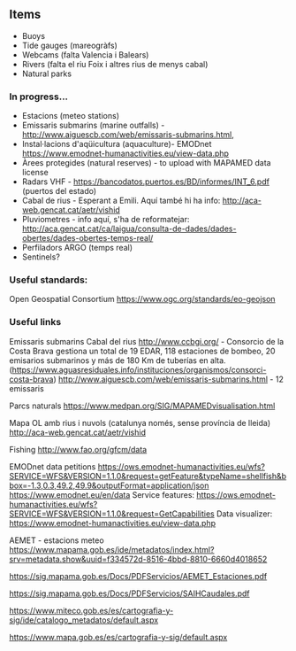 ## Items
- Buoys
- Tide gauges (mareogràfs)
- Webcams (falta Valencia i Balears)
- Rivers (falta el riu Foix i altres rius de menys cabal)
- Natural parks

### In progress...
- Estacions (meteo stations)
- Emissaris submarins (marine outfalls) - http://www.aiguescb.com/web/emissaris-submarins.html, 
- Instal·lacions d'aqüicultura (aquaculture)- EMODnet https://www.emodnet-humanactivities.eu/view-data.php
- Àrees protegides (natural reserves) - to upload with MAPAMED data license
- Radars VHF - https://bancodatos.puertos.es/BD/informes/INT_6.pdf (puertos del estado)
- Cabal de rius - Esperant a Emili. Aquí també hi ha info: http://aca-web.gencat.cat/aetr/vishid
- Pluviometres - info aquí, s'ha de reformatejar: http://aca.gencat.cat/ca/laigua/consulta-de-dades/dades-obertes/dades-obertes-temps-real/
- Perfiladors ARGO (temps real)
- Sentinels?


### Useful standards:
Open Geospatial Consortium
https://www.ogc.org/standards/eo-geojson

### Useful links
Emissaris submarins
Cabal del rius
http://www.ccbgi.org/ - Consorcio de la Costa Brava gestiona un total de 19 EDAR, 118 estaciones de bombeo, 20 emisarios submarinos y más de 180 Km de tuberías en alta. (https://www.aguasresiduales.info/instituciones/organismos/consorci-costa-brava)
http://www.aiguescb.com/web/emissaris-submarins.html - 12 emissaris

Parcs naturals
https://www.medpan.org/SIG/MAPAMEDvisualisation.html

Mapa OL amb rius i nuvols (catalunya només, sense província de lleida)
http://aca-web.gencat.cat/aetr/vishid

Fishing
http://www.fao.org/gfcm/data

EMODnet data petitions
https://ows.emodnet-humanactivities.eu/wfs?SERVICE=WFS&VERSION=1.1.0&request=getFeature&typeName=shellfish&bbox=-1.3,0.3,49.2,49.9&outputFormat=application/json
https://www.emodnet.eu/en/data
Service features:
https://ows.emodnet-humanactivities.eu/wfs?SERVICE=WFS&VERSION=1.1.0&request=GetCapabilities
Data visualizer:
https://www.emodnet-humanactivities.eu/view-data.php

AEMET - estacions meteo
https://www.mapama.gob.es/ide/metadatos/index.html?srv=metadata.show&uuid=f334572d-8516-4bbd-8810-6660d4018652

https://sig.mapama.gob.es/Docs/PDFServicios/AEMET_Estaciones.pdf

https://sig.mapama.gob.es/Docs/PDFServicios/SAIHCaudales.pdf

https://www.miteco.gob.es/es/cartografia-y-sig/ide/catalogo_metadatos/default.aspx

https://www.mapa.gob.es/es/cartografia-y-sig/default.aspx

